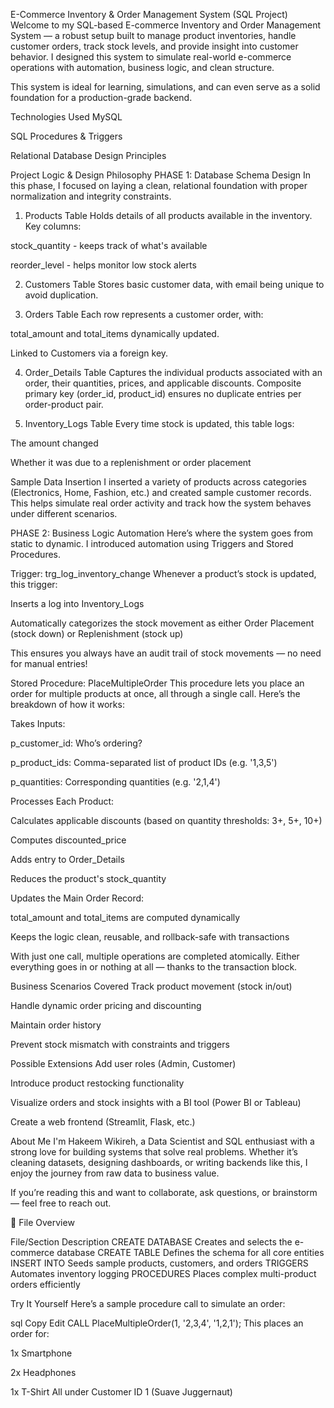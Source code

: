 E-Commerce Inventory & Order Management System (SQL Project)
Welcome to my SQL-based E-commerce Inventory and Order Management System — a robust setup built to manage product inventories, handle customer orders, track stock levels, and provide insight into customer behavior. I designed this system to simulate real-world e-commerce operations with automation, business logic, and clean structure.

This system is ideal for learning, simulations, and can even serve as a solid foundation for a production-grade backend.

Technologies Used
MySQL

SQL Procedures & Triggers

Relational Database Design Principles

Project Logic & Design Philosophy
PHASE 1: Database Schema Design
In this phase, I focused on laying a clean, relational foundation with proper normalization and integrity constraints.

1. Products Table
Holds details of all products available in the inventory.
Key columns:

stock_quantity - keeps track of what's available

reorder_level - helps monitor low stock alerts

2. Customers Table
Stores basic customer data, with email being unique to avoid duplication.

3. Orders Table
Each row represents a customer order, with:

total_amount and total_items dynamically updated.

Linked to Customers via a foreign key.

4. Order_Details Table
Captures the individual products associated with an order, their quantities, prices, and applicable discounts.
Composite primary key (order_id, product_id) ensures no duplicate entries per order-product pair.

5. Inventory_Logs Table
Every time stock is updated, this table logs:

The amount changed

Whether it was due to a replenishment or order placement

Sample Data Insertion
I inserted a variety of products across categories (Electronics, Home, Fashion, etc.) and created sample customer records. This helps simulate real order activity and track how the system behaves under different scenarios.

PHASE 2: Business Logic Automation
Here’s where the system goes from static to dynamic. I introduced automation using Triggers and Stored Procedures.

Trigger: trg_log_inventory_change
Whenever a product’s stock is updated, this trigger:

Inserts a log into Inventory_Logs

Automatically categorizes the stock movement as either Order Placement (stock down) or Replenishment (stock up)

This ensures you always have an audit trail of stock movements — no need for manual entries!

Stored Procedure: PlaceMultipleOrder
This procedure lets you place an order for multiple products at once, all through a single call. Here’s the breakdown of how it works:

Takes Inputs:

p_customer_id: Who’s ordering?

p_product_ids: Comma-separated list of product IDs (e.g. '1,3,5')

p_quantities: Corresponding quantities (e.g. '2,1,4')

Processes Each Product:

Calculates applicable discounts (based on quantity thresholds: 3+, 5+, 10+)

Computes discounted_price

Adds entry to Order_Details

Reduces the product's stock_quantity

Updates the Main Order Record:

total_amount and total_items are computed dynamically

Keeps the logic clean, reusable, and rollback-safe with transactions

With just one call, multiple operations are completed atomically. Either everything goes in or nothing at all — thanks to the transaction block.

Business Scenarios Covered
Track product movement (stock in/out)

Handle dynamic order pricing and discounting

Maintain order history

Prevent stock mismatch with constraints and triggers

Possible Extensions
Add user roles (Admin, Customer)

Introduce product restocking functionality

Visualize orders and stock insights with a BI tool (Power BI or Tableau)

Create a web frontend (Streamlit, Flask, etc.)

About Me
I'm Hakeem Wikireh, a Data Scientist and SQL enthusiast with a strong love for building systems that solve real problems. Whether it’s cleaning datasets, designing dashboards, or writing backends like this, I enjoy the journey from raw data to business value.

If you’re reading this and want to collaborate, ask questions, or brainstorm — feel free to reach out.

📁 File Overview

File/Section	Description
CREATE DATABASE	Creates and selects the e-commerce database
CREATE TABLE	Defines the schema for all core entities
INSERT INTO	Seeds sample products, customers, and orders
TRIGGERS	Automates inventory logging
PROCEDURES	Places complex multi-product orders efficiently

Try It Yourself
Here’s a sample procedure call to simulate an order:

sql
Copy
Edit
CALL PlaceMultipleOrder(1, '2,3,4', '1,2,1');
This places an order for:

1x Smartphone

2x Headphones

1x T-Shirt
All under Customer ID 1 (Suave Juggernaut) 

